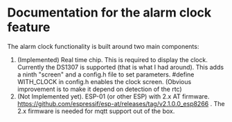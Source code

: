 Documentation for the alarm clock feature
=========================================

The alarm clock functionality is built around two main components: 

1. (Implemented) Real time chip. This is required to display the clock. Currently the DS1307 is supported (that is what I had around). This adds a ninth "screen" and a config.h file to set parameters. #define WITH_CLOCK in config.h enables the clock screen. (Obvious improvement is to make it depend on detection of the rtc)
2. (Not Implemented yet). ESP-01 (or other ESP) with 2.x AT firmware. https://github.com/espressif/esp-at/releases/tag/v2.1.0.0_esp8266 . The 2.x firmware is needed for mqtt support out of the box.
